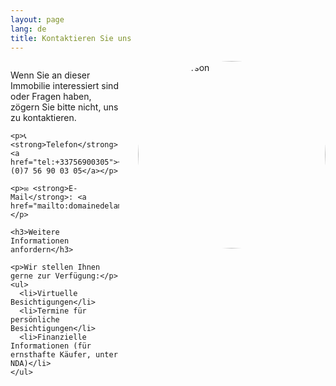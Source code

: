 ```yaml
---
layout: page
lang: de
title: Kontaktieren Sie uns
---
```


<style>
.contact-container {
  overflow: hidden;
  margin-bottom: 30px;
}
.contact-image {
  width: 200px;
  height: 200px;
  border-radius: 50%;
  object-fit: cover;
  display: block;
  margin: 0 auto 20px;
}
.contact-content {
  text-align: left;
}
@media (min-width: 768px) {
  .contact-image {
    width: 300px;
    height: 300px;
    float: right;
    margin: 0 0 20px 30px;
  }
}
</style>

<div class="contact-container">
  <img src="../../../assets/images/Daan-16.jpeg" alt="Kontaktperson" class="contact-image">
  
  <div class="contact-content">
    <p>Wenn Sie an dieser Immobilie interessiert sind oder Fragen haben, zögern Sie bitte nicht, uns zu kontaktieren.</p>
    
    <p>📞 <strong>Telefon</strong>: <a href="tel:+33756900305">+33 (0)7 56 90 03 05</a></p>
    
    <p>✉️ <strong>E-Mail</strong>: <a href="mailto:domainedelamiral@icloud.com">domainedelamiral@icloud.com</a></p>
    
    <h3>Weitere Informationen anfordern</h3>
    
    <p>Wir stellen Ihnen gerne zur Verfügung:</p>
    <ul>
      <li>Virtuelle Besichtigungen</li>
      <li>Termine für persönliche Besichtigungen</li>
      <li>Finanzielle Informationen (für ernsthafte Käufer, unter NDA)</li>
    </ul>
  </div>
</div>